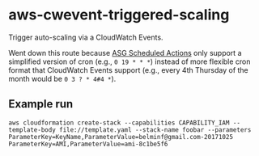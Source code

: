 # aws-cwevent-triggered-scaling

Trigger auto-scaling via a CloudWatch Events.

Went down this route because [ASG Scheduled Actions](https://docs.aws.amazon.com/AWSCloudFormation/latest/UserGuide/aws-resource-as-scheduledaction.html) only support a simplified version of cron (e.g., `0 19 * * *`) instead of more flexible cron format that CloudWatch Events support (e.g., every 4th Thursday of the month would be `0 3 ? * 4#4 *`).

## Example run

    aws cloudformation create-stack --capabilities CAPABILITY_IAM --template-body file://template.yaml --stack-name foobar --parameters ParameterKey=KeyName,ParameterValue=belminf@gmail.com-20171025 ParameterKey=AMI,ParameterValue=ami-8c1be5f6
